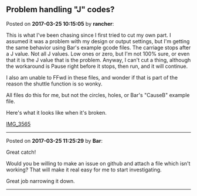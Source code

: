 ## Problem handling "J" codes?
Posted on **2017-03-25 10:15:05** by **rancher**:

This is what I've been chasing since I first tried to cut my own part.  I assumed it was a problem with my design or output settings, but I'm getting the same behavior using Bar's example gcode files.  The carriage stops after a J value.  Not all J values.  Low ones or zero, but I'm not 100% sure, or even that it is the J value that is the problem.  Anyway, I can't cut a thing, although the workaround is Pause right before it stops, then run, and it will continue.  

 

I also am unable to FFwd in these files, and wonder if that is part of the reason the shuttle function is so wonky.



All files do this for me, but not the circles, holes, or Bar's "CauseB" example file.



Here's what it looks like when it's broken.

 [IMG_3565](//muut.com/u/maslowcnc/s2/:maslowcnc:4LUN:img_3565.jpg.jpg)

---

Posted on **2017-03-25 11:25:29** by **Bar**:

Great catch!



Would you be willing to make an issue on github and attach a file which isn't working? That will make it real easy for me to start investigating. 



Great job narrowing it down.

---

